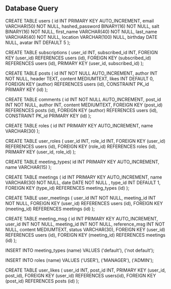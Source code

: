## Database Query

CREATE TABLE users (
id INT PRIMARY KEY AUTO_INCREMENT,
email VARCHAR(50) NOT NULL,
hashed_password BINARY(16) NOT NULL,
salt BINARY(16) NOT NULL,
first_name VARCHAR(40) NOT NULL,
last_name VARCHAR(40) NOT NULL,
location VARCHAR(100) NULL,
birthday DATE NULL,
avatar INT DEFAULT 5
);

CREATE TABLE subscriptions (
user_id INT,
subscribed_id INT,
FOREIGN KEY (user_id) REFERENCES users (id),
FOREIGN KEY (subscribed_id) REFERENCES users (id),
PRIMARY KEY (user_id, subscribed_id)
);

CREATE TABLE posts (
id INT NOT NULL AUTO_INCREMENT,
author INT NOT NULL,
header TEXT,
content MEDIUMTEXT,
likes INT DEFAULT 0,
FOREIGN KEY (author) REFERENCES users (id),
CONSTRAINT PK_id PRIMARY KEY (id)
);

CREATE TABLE comments (
id INT NOT NULL AUTO_INCREMENT,
post_id INT NOT NULL,
author INT,
content MEDIUMTEXT,
FOREIGN KEY (post_id) REFERENCES posts (id),
FOREIGN KEY (author) REFERENCES users (id),
CONSTRAINT PK_id PRIMARY KEY (id)
);

CREATE TABLE roles (
id INT PRIMARY KEY AUTO_INCREMENT,
name VARCHAR(30)
);

CREATE TABLE user_roles (
user_id INT,
role_id INT,
FOREIGN KEY (user_id) REFERENCES users (id),
FOREIGN KEY (role_id) REFERENCES roles (id),
PRIMARY KEY (user_id, role_id)
);

CREATE TABLE meeting_types(
id INT PRIMARY KEY AUTO_INCREMENT,
name VARCHAR(15)
);

CREATE TABLE meetings (
id INT PRIMARY KEY AUTO_INCREMENT,
name VARCHAR(30) NOT NULL,
date DATE NOT NULL ,
type_id INT DEFAULT 1,
FOREIGN KEY (type_id) REFERENCES meeting_types (id)
);

CREATE TABLE user_meetings (
user_id INT NOT NULL,
meeting_id INT NOT NULL,
FOREIGN KEY (user_id) REFERENCES users (id),
FOREIGN KEY (meeting_id) REFERENCES meetings (id)
);

CREATE TABLE meeting_msg (
id INT PRIMARY KEY AUTO_INCREMENT,
user_id INT NOT NULL,
meeting_id INT NOT NULL,
reference_msg INT NOT NULL,
content MEDIUMTEXT,
status VARCHAR(30),
FOREIGN KEY (user_id) REFERENCES users (id),
FOREIGN KEY (meeting_id) REFERENCES meetings (id)
);

INSERT INTO meeting_types (name) VALUES
('default'),
('not default');

INSERT INTO roles (name) VALUES
('USER'),
('MANAGER'),
('ADMIN');

CREATE TABLE user_likes (
user_id INT,
post_id INT,
PRIMARY KEY (user_id, post_id),
FOREIGN KEY (user_id) REFERENCES users(id),
FOREIGN KEY (post_id) REFERENCES posts (id)
);
